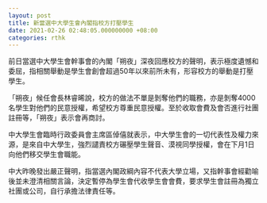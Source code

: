 ```yaml
---
layout: post
title: 新當選中大學生會內閣指校方打壓學生
date: 2021-02-26 02:48:05.000000000 +08:00
categories: rthk
---
```


前日當選中大學生會幹事會的內閣「朔夜」深夜回應校方的聲明，表示極度遺憾和委屈，指相關舉動是學生會創會超過50年以來前所未有，形容校方的舉動是打壓學生。

「朔夜」候任會長林睿晞說，校方的做法不單是剝奪他們的職務，亦是剝奪4000名學生對他們的民意授權，希望校方尊重民意授權。至於收取會費及會否進行社團註冊等，「朔夜」表示會再商討。

中大學生會臨時行政委員會主席區倬僖就表示，中大學生會的一切代表性及權力來源，是來自中大學生，強烈譴責校方碾壓學生聲音、漠視同學授權，會在下月1日向他們移交學生會職能。

中大昨晚發出嚴正聲明，指當選內閣政綱內容不代表大學立場，又指幹事會經勸喻後並未澄清相關言論，決定暫停為學生會代收學生會會費，要求學生會註冊為獨立社團或公司，自行承擔法律責任等。
